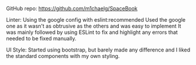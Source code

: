 GitHub repo:
https://github.com/m1chaelg/SpaceBook

Linter:
Using the google config with eslint:recommended
Used the google one as it wasn't as obtrusive as the others and was easy to implement
It was mainly followed by using ESLint to fix and highlight any errors that needed to be fixed manually.

UI Style:
Started using bootstrap, but barely made any difference and I liked the standard components with my own styling.